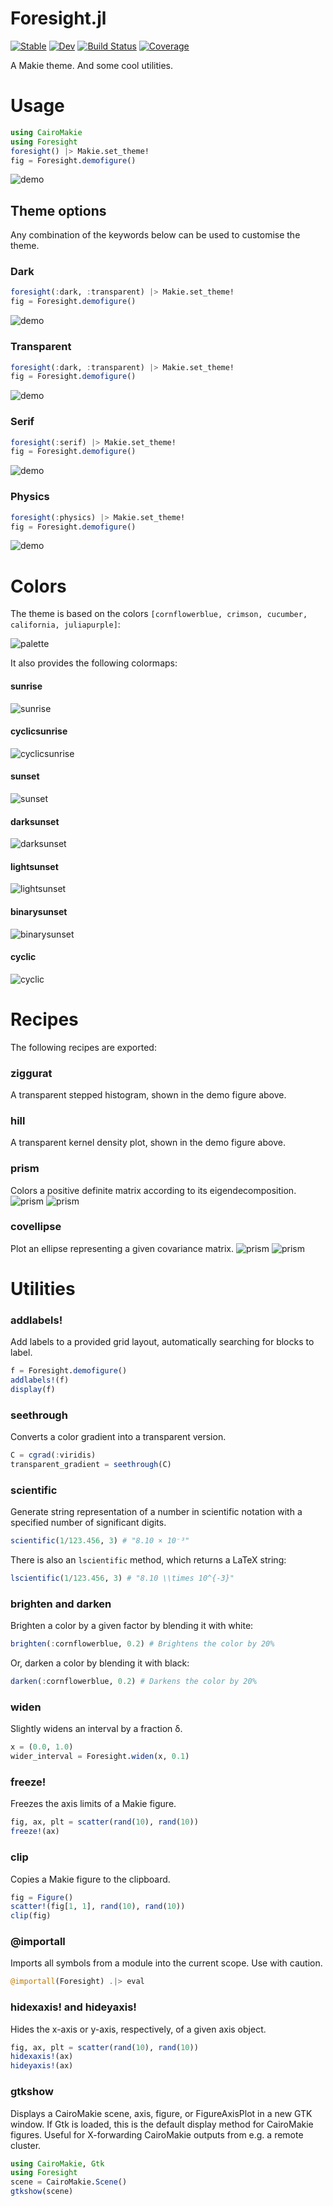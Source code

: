# Foresight.jl

[![Stable](https://img.shields.io/badge/docs-stable-blue.svg)](https://brendanjohnharris.github.io/Foresight.jl/stable/)
[![Dev](https://img.shields.io/badge/docs-dev-blue.svg)](https://brendanjohnharris.github.io/Foresight.jl/dev/)
[![Build Status](https://github.com/brendanjohnharris/Foresight.jl/actions/workflows/CI.yml/badge.svg?branch=main)](https://github.com/brendanjohnharris/Foresight.jl/actions/workflows/CI.yml?query=branch%3Amain)
[![Coverage](https://codecov.io/gh/brendanjohnharris/Foresight.jl/branch/main/graph/badge.svg)](https://codecov.io/gh/brendanjohnharris/Foresight.jl)

A Makie theme. And some cool utilities.
# Usage
```Julia
using CairoMakie
using Foresight
foresight() |> Makie.set_theme!
fig = Foresight.demofigure()
```
![demo](test/demos/demo.png)

## Theme options
Any combination of the keywords below can be used to customise the theme.
### Dark
```Julia
foresight(:dark, :transparent) |> Makie.set_theme!
fig = Foresight.demofigure()
```
![demo](test/demos/dark.png)

### Transparent
```Julia
foresight(:dark, :transparent) |> Makie.set_theme!
fig = Foresight.demofigure()
```
![demo](test/demos/transparent.png)

### Serif
```Julia
foresight(:serif) |> Makie.set_theme!
fig = Foresight.demofigure()
```
![demo](test/demos/serif.png)

### Physics
```Julia
foresight(:physics) |> Makie.set_theme!
fig = Foresight.demofigure()
```
![demo](test/demos/physics.png)

# Colors
The theme is based on the colors `[cornflowerblue, crimson, cucumber, california, juliapurple]`:

![palette](test/palette.svg)

It also provides the following colormaps:
#### sunrise
![sunrise](test/colormaps/sunrise.svg)
#### cyclicsunrise
![cyclicsunrise](test/colormaps/cyclicsunrise.svg)
#### sunset
![sunset](test/colormaps/sunset.svg)
#### darksunset
![darksunset](test/colormaps/darksunset.svg)
#### lightsunset
![lightsunset](test/colormaps/lightsunset.svg)
#### binarysunset
![binarysunset](test/colormaps/binarysunset.svg)
#### cyclic
![cyclic](test/colormaps/cyclic.svg)

# Recipes
The following recipes are exported:

### ziggurat

A transparent stepped histogram, shown in the demo figure above.

### hill

A transparent kernel density plot, shown in the demo figure above.

### prism

Colors a positive definite matrix according to its eigendecomposition.
![prism](./recipes/prism_light.svg#gh-light-mode-only)
![prism](./recipes/prism_dark.svg#gh-dark-mode-only)

### covellipse

Plot an ellipse representing a given covariance matrix.
![prism](./recipes/prism_light.svg#gh-light-mode-only)
![prism](./recipes/prism_dark.svg#gh-dark-mode-only)

# Utilities

### addlabels!

Add labels to a provided grid layout, automatically searching for blocks to label.

```julia
f = Foresight.demofigure()
addlabels!(f)
display(f)
```

### seethrough

Converts a color gradient into a transparent version.

```julia
C = cgrad(:viridis)
transparent_gradient = seethrough(C)
```

### scientific

Generate string representation of a number in scientific notation with a specified number of significant digits.

```julia
scientific(1/123.456, 3) # "8.10 × 10⁻³"
```

There is also an `lscientific` method, which returns a LaTeX string:
```julia
lscientific(1/123.456, 3) # "8.10 \\times 10^{-3}"
```

### brighten and darken

Brighten a color by a given factor by blending it with white:

```julia
brighten(:cornflowerblue, 0.2) # Brightens the color by 20%
```

Or, darken a color by blending it with black:
```julia
darken(:cornflowerblue, 0.2) # Darkens the color by 20%
```

### widen

Slightly widens an interval by a fraction δ.

```julia
x = (0.0, 1.0)
wider_interval = Foresight.widen(x, 0.1)
```

### freeze!

Freezes the axis limits of a Makie figure.
```julia
fig, ax, plt = scatter(rand(10), rand(10))
freeze!(ax)
```

### clip

Copies a Makie figure to the clipboard.
```julia
fig = Figure()
scatter!(fig[1, 1], rand(10), rand(10))
clip(fig)
```

### @importall

Imports all symbols from a module into the current scope. Use with caution.
```julia
@importall(Foresight) .|> eval
```

### hidexaxis! and hideyaxis!

Hides the x-axis or y-axis, respectively, of a given axis object.
```julia
fig, ax, plt = scatter(rand(10), rand(10))
hidexaxis!(ax)
hideyaxis!(ax)
```

### gtkshow

Displays a CairoMakie scene, axis, figure, or FigureAxisPlot in a new GTK window. If Gtk is loaded, this is the default display method for CairoMakie figures. Useful for X-forwarding CairoMakie outputs from e.g. a remote cluster.
```julia
using CairoMakie, Gtk
using Foresight
scene = CairoMakie.Scene()
gtkshow(scene)
```

